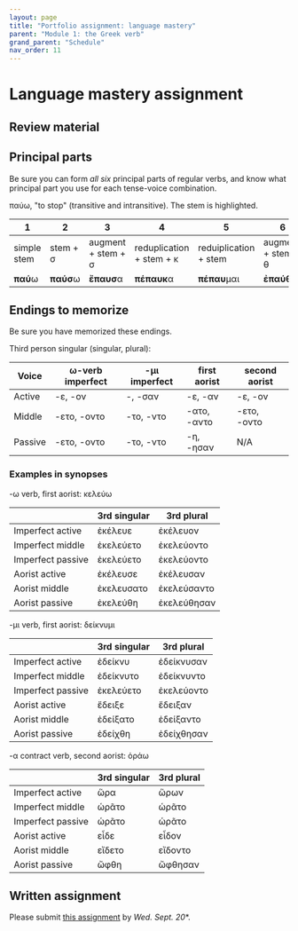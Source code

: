```yaml
---
layout: page
title: "Portfolio assignment: language mastery"
parent: "Module 1: the Greek verb"
grand_parent: "Schedule"
nav_order: 11
---
```



# Language mastery assignment

## Review material

## Principal parts

Be sure you can form *all six* principal  parts of regular verbs, and know what principal part you use for each tense-voice combination. 

παύω, "to stop" (transitive and intransitive).  The stem is highlighted.

| 1 | 2 | 3 | 4 | 5 | 6 |
| --- | --- | --- | --- | --- | --- |
| simple stem | stem + σ |  augment + stem + σ | reduplication + stem + κ | reduiplication + stem | augment + stem + θ | 
| **παύ**ω | **παύσ**ω | **ἔπαυσ**α | **πέπαυκ**α | **πέπαυ**μαι | **ἐπαύθ**ην | 

## Endings to memorize

Be sure you have memorized these endings.

Third person singular (singular, plural):

| Voice | ω-verb imperfect | -μι imperfect | first aorist | second aorist |
| --- | --- | --- | --- | --- |
| Active | -ε, -ον | -, -σαν| -ε, -αν| -ε, -ον |
| Middle | -ετο, -οντο | -το, -ντο | -ατο, -αντο | -ετο, -οντο |
| Passive  | -ετο, -οντο | -το, -ντο  | -η, -ησαν | N/A|


### Examples in synopses

-ω verb, first aorist: κελεύω

|  | 3rd singular | 3rd plural | 
| --- | --- | --- | 
| Imperfect active | ἐκέλευε | ἐκέλευον |
| Imperfect middle |  ἐκελεύετο |  ἐκελεύοντο |
| Imperfect passive |  ἐκελεύετο | ἐκελεύοντο |
| Aorist active | ἐκέλευσε |  ἐκέλευσαν |
| Aorist middle | ἐκελευσατο |  ἐκελεύσαντο |
| Aorist passive | ἐκελεύθη | ἐκελεύθησαν  |

-μι verb, first aorist: δείκνυμι


|  | 3rd singular | 3rd plural | 
| --- | --- | --- | 
| Imperfect active | ἐδείκνυ | ἐδείκνυσαν |
| Imperfect middle |  ἐδείκνυτο |  ἐδείκνυντο |
| Imperfect passive |  ἐκελεύετο | ἐκελεύοντο |
| Aorist active | ἔδειξε |  ἔδειξαν |
| Aorist middle | ἐδείξατο  |  ἐδείξαντο |
| Aorist passive | ἐδείχθη | ἐδείχθησαν  |



-α contract verb, second aorist: ὁράω

|  | 3rd singular | 3rd plural | 
| --- | --- | --- | 
| Imperfect active | ὥρα | ὥρων |
| Imperfect middle |  ὡρᾶτο |  ὡρᾶτο |
| Imperfect passive |  ὡρᾶτο | ὡρᾶτο |
| Aorist active | εἶδε |  εἶδον |
| Aorist middle | εἴδετο |  εἴδοντο |
| Aorist passive | ὤφθη | ὤφθησαν  |

## Written assignment

Please submit [this assignment](https://hellenike.github.io/textbook/practice/module1/portfolio/mastery/) by *Wed. Sept. 20**.
